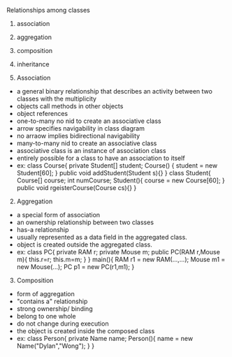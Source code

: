 Relationships among classes
1. association 
2. aggregation
3. composition
4. inheritance

1. Association
- a general binary relationship that describes an activity between two classes with the multiplicity 
- objects call methods in other objects 
- object references
- one-to-many no nid to create an associative class
- arrow specifies navigability in class diagram 
- no arraow implies bidirectional navigability
- many-to-many nid to create an associative class
- associative class is an instance of association class
- entirely possible for a class to have an association to itself
- ex: 
class Course{
    private Student[] student;
    Course()
{
    student = new Student[60];
}
public void addStudent(Student s){}
} 
class Student{
    Course[] course;
    int numCourse;
    Student(){ course = new Course[60]; }  
    public void rgeisterCourse(Course cs){}
}

2. Aggregation
- a special form of association
- an ownership relationship between two classes
- has-a relationship
- usually represented as a data field in the aggregated class. 
- object is created outside the aggregated class.
- ex:
class PC{
    private RAM r;
    private Mouse m;
    public PC(RAM r,Mouse m){
        this.r=r; this.m=m;
    }
}
main(){
    RAM r1 = new RAM(...,...);
    Mouse m1 = new Mouse(...);
    PC p1 = new PC(r1,m1);
}

3. Composition
- form of aggregation
- "contains a" relationship
- strong ownership/ binding
- belong to one whole 
- do not change during execution
- the object is created inside the composed class  
- ex:
class Person{
    private Name name; 
    Person(){
        name = new Name("Dylan","Wong");
    }
}